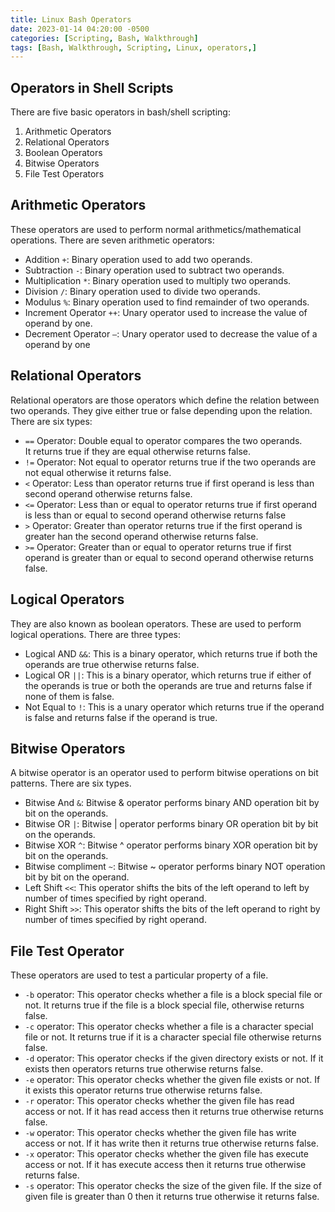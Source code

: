 ```yaml
---
title: Linux Bash Operators
date: 2023-01-14 04:20:00 -0500
categories: [Scripting, Bash, Walkthrough]
tags: [Bash, Walkthrough, Scripting, Linux, operators,]
---
```


## Operators in Shell Scripts

There are five basic operators in bash/shell scripting:

1. Arithmetic Operators
2. Relational Operators
3. Boolean Operators
4. Bitwise Operators
5. File Test Operators

## Arithmetic Operators

These operators are used to perform normal arithmetics/mathematical operations. There are seven arithmetic operators:

- Addition `+`: Binary operation used to add two operands.
- Subtraction `-`: Binary operation used to subtract two operands.
- Multiplication `*`: Binary operation used to multiply two operands.
- Division `/`: Binary operation used to divide two operands.
- Modulus `%`: Binary operation used to find remainder of two operands.
- Increment Operator `++`: Unary operator used to increase the value of operand by one.
- Decrement Operator `–`: Unary operator used to decrease the value of a operand by one

## Relational Operators

Relational operators are those operators which define the relation between two operands. They give either true or false depending upon the relation. There are six types:

- `==` Operator: Double equal to operator compares the two operands. It returns true if they are equal otherwise returns false.
- `!=` Operator: Not equal to operator returns true if the two operands are not equal otherwise it returns false.
- `<` Operator: Less than operator returns true if first operand is less than second operand otherwise returns false.
- `<=` Operator: Less than or equal to operator returns true if first operand is less than or equal to second operand otherwise returns false
- `>` Operator: Greater than operator returns true if the first operand is greater han the second operand otherwise returns false.
- `>=` Operator: Greater than or equal to operator returns true if first operand is greater than or equal to second operand otherwise returns false.

## Logical Operators

They are also known as boolean operators. These are used to perform logical operations. There are three types:

- Logical AND `&&`: This is a binary operator, which returns true if both the operands are true otherwise returns false.
- Logical OR `||`: This is a binary operator, which returns true if either of the operands is true or both the operands are true and returns false if none of them is false.
- Not Equal to `!`: This is a unary operator which returns true if the operand is false and returns false if the operand is true.

## Bitwise Operators
    
A bitwise operator is an operator used to perform bitwise operations on bit patterns. There are six types.

- Bitwise And `&`: Bitwise & operator performs binary AND operation bit by bit on the operands.
- Bitwise OR `|`: Bitwise | operator performs binary OR operation bit by bit on the operands.
- Bitwise XOR `^`: Bitwise ^ operator performs binary XOR operation bit by bit on the operands.
- Bitwise compliment `~`: Bitwise ~ operator performs binary NOT operation bit by bit on the operand.
- Left Shift `<<`: This operator shifts the bits of the left operand to left by number of times specified by right operand.
- Right Shift `>>`: This operator shifts the bits of the left operand to right by number of times specified by right operand.

## File Test Operator

These operators are used to test a particular property of a file.

- `-b` operator: This operator checks whether a file is a block special file or not. It returns true if the file is a block special file, otherwise returns false.
- `-c` operator: This operator checks whether a file is a character special file or not. It returns true if it is a character special file otherwise returns false.
- `-d` operator: This operator checks if the given directory exists or not. If it exists then operators returns true otherwise returns false.
- `-e` operator: This operator checks whether the given file exists or not. If it exists this operator returns true otherwise returns false.
- `-r` operator: This operator checks whether the given file has read access or not. If it has read access then it returns true otherwise returns false.
- `-w` operator: This operator checks whether the given file has write access or not. If it has write then it returns true otherwise returns false.
- `-x` operator: This operator checks whether the given file has execute access or not. If it has execute access then it returns true otherwise returns false.
- `-s` operator: This operator checks the size of the given file. If the size of given file is greater than 0 then it returns true otherwise it returns false.

